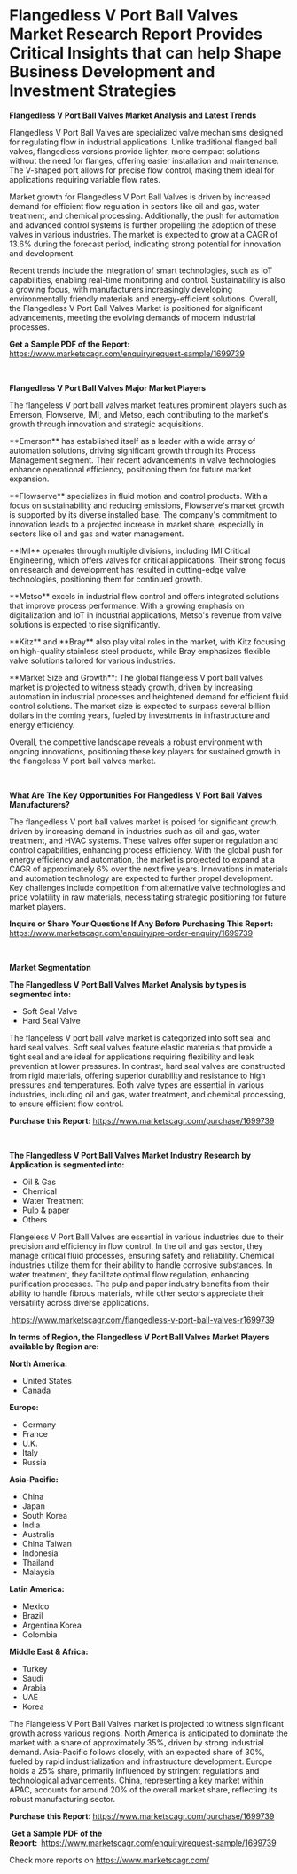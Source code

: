 <p><h1>Flangedless V Port Ball Valves Market Research Report Provides Critical Insights that can help Shape Business Development and Investment Strategies</h1></p><p><strong>Flangedless V Port Ball Valves Market Analysis and Latest Trends</strong></p>
<p><p>Flangedless V Port Ball Valves are specialized valve mechanisms designed for regulating flow in industrial applications. Unlike traditional flanged ball valves, flangedless versions provide lighter, more compact solutions without the need for flanges, offering easier installation and maintenance. The V-shaped port allows for precise flow control, making them ideal for applications requiring variable flow rates.</p><p>Market growth for Flangedless V Port Ball Valves is driven by increased demand for efficient flow regulation in sectors like oil and gas, water treatment, and chemical processing. Additionally, the push for automation and advanced control systems is further propelling the adoption of these valves in various industries. The market is expected to grow at a CAGR of 13.6% during the forecast period, indicating strong potential for innovation and development.</p><p>Recent trends include the integration of smart technologies, such as IoT capabilities, enabling real-time monitoring and control. Sustainability is also a growing focus, with manufacturers increasingly developing environmentally friendly materials and energy-efficient solutions. Overall, the Flangedless V Port Ball Valves Market is positioned for significant advancements, meeting the evolving demands of modern industrial processes.</p></p>
<p><strong>Get a Sample PDF of the Report:&nbsp;</strong> <a href="https://www.marketscagr.com/enquiry/request-sample/1699739?utm_campaign=1848&utm_medium=2&utm_source=Github&utm_content=ia&utm_term=09012025&utm_id=flangedless-v-port-ball-valves">https://www.marketscagr.com/enquiry/request-sample/1699739</a></p>
<p>&nbsp;</p>
<p><strong>Flangedless V Port Ball Valves Major Market Players</strong></p>
<p><p>The flangeless V port ball valves market features prominent players such as Emerson, Flowserve, IMI, and Metso, each contributing to the market's growth through innovation and strategic acquisitions.</p><p>**Emerson** has established itself as a leader with a wide array of automation solutions, driving significant growth through its Process Management segment. Their recent advancements in valve technologies enhance operational efficiency, positioning them for future market expansion.</p><p>**Flowserve** specializes in fluid motion and control products. With a focus on sustainability and reducing emissions, Flowserve's market growth is supported by its diverse installed base. The company's commitment to innovation leads to a projected increase in market share, especially in sectors like oil and gas and water management.</p><p>**IMI** operates through multiple divisions, including IMI Critical Engineering, which offers valves for critical applications. Their strong focus on research and development has resulted in cutting-edge valve technologies, positioning them for continued growth.</p><p>**Metso** excels in industrial flow control and offers integrated solutions that improve process performance. With a growing emphasis on digitalization and IoT in industrial applications, Metso's revenue from valve solutions is expected to rise significantly.</p><p>**Kitz** and **Bray** also play vital roles in the market, with Kitz focusing on high-quality stainless steel products, while Bray emphasizes flexible valve solutions tailored for various industries. </p><p>**Market Size and Growth**: The global flangeless V port ball valves market is projected to witness steady growth, driven by increasing automation in industrial processes and heightened demand for efficient fluid control solutions. The market size is expected to surpass several billion dollars in the coming years, fueled by investments in infrastructure and energy efficiency.</p><p>Overall, the competitive landscape reveals a robust environment with ongoing innovations, positioning these key players for sustained growth in the flangeless V port ball valves market.</p></p>
<p>&nbsp;</p>
<p><strong>What Are The Key Opportunities For Flangedless V Port Ball Valves Manufacturers?</strong></p>
<p><p>The flangedless V port ball valves market is poised for significant growth, driven by increasing demand in industries such as oil and gas, water treatment, and HVAC systems. These valves offer superior regulation and control capabilities, enhancing process efficiency. With the global push for energy efficiency and automation, the market is projected to expand at a CAGR of approximately 6% over the next five years. Innovations in materials and automation technology are expected to further propel development. Key challenges include competition from alternative valve technologies and price volatility in raw materials, necessitating strategic positioning for future market players.</p></p>
<p><strong>Inquire or Share Your Questions If Any Before Purchasing This Report:</strong> <a href="https://www.marketscagr.com/enquiry/pre-order-enquiry/1699739?utm_campaign=1848&utm_medium=2&utm_source=Github&utm_content=ia&utm_term=09012025&utm_id=flangedless-v-port-ball-valves">https://www.marketscagr.com/enquiry/pre-order-enquiry/1699739</a></p>
<p>&nbsp;</p>
<p><strong>Market Segmentation</strong></p>
<p><strong>The Flangedless V Port Ball Valves Market Analysis by types is segmented into:</strong></p>
<p><ul><li>Soft Seal Valve</li><li>Hard Seal Valve</li></ul></p>
<p><p>The flangeless V port ball valve market is categorized into soft seal and hard seal valves. Soft seal valves feature elastic materials that provide a tight seal and are ideal for applications requiring flexibility and leak prevention at lower pressures. In contrast, hard seal valves are constructed from rigid materials, offering superior durability and resistance to high pressures and temperatures. Both valve types are essential in various industries, including oil and gas, water treatment, and chemical processing, to ensure efficient flow control.</p></p>
<p><strong>Purchase this Report:&nbsp;</strong><a href="https://www.marketscagr.com/purchase/1699739?utm_campaign=1848&utm_medium=2&utm_source=Github&utm_content=ia&utm_term=09012025&utm_id=flangedless-v-port-ball-valves">https://www.marketscagr.com/purchase/1699739</a></p>
<p>&nbsp;</p>
<p><strong>The Flangedless V Port Ball Valves Market Industry Research by Application is segmented into:</strong></p>
<p><ul><li>Oil & Gas</li><li>Chemical</li><li>Water Treatment</li><li>Pulp & paper</li><li>Others</li></ul></p>
<p><p>Flangeless V Port Ball Valves are essential in various industries due to their precision and efficiency in flow control. In the oil and gas sector, they manage critical fluid processes, ensuring safety and reliability. Chemical industries utilize them for their ability to handle corrosive substances. In water treatment, they facilitate optimal flow regulation, enhancing purification processes. The pulp and paper industry benefits from their ability to handle fibrous materials, while other sectors appreciate their versatility across diverse applications.</p></p>
<p><a href="https://www.marketscagr.com/flangedless-v-port-ball-valves-r1699739?utm_campaign=1848&utm_medium=2&utm_source=Github&utm_content=ia&utm_term=09012025&utm_id=flangedless-v-port-ball-valves">&nbsp;https://www.marketscagr.com/flangedless-v-port-ball-valves-r1699739</a></p>
<p><strong>In terms of Region, the Flangedless V Port Ball Valves Market Players available by Region are:</strong></p>
<p>
    <p> <strong> North America: </strong>
        <ul>
            <li>United States</li>
            <li>Canada</li>
        </ul>
        </p> 
    <p> <strong> Europe: </strong>
        <ul>
            <li>Germany</li>
            <li>France</li>
            <li>U.K.</li>
            <li>Italy</li>
            <li>Russia</li>
        </ul>
        </p> 
    <p> <strong> Asia-Pacific: </strong>
        <ul>
            <li>China</li>
            <li>Japan</li>
            <li>South Korea</li>
            <li>India</li>
            <li>Australia</li>
            <li>China Taiwan</li>
            <li>Indonesia</li>
            <li>Thailand</li>
            <li>Malaysia</li>
        </ul>
        </p> 
    <p> <strong> Latin America: </strong>
        <ul>
            <li>Mexico</li>
            <li>Brazil</li>
            <li>Argentina Korea</li>
            <li>Colombia</li>
        </ul>
        </p> 
    <p> <strong> Middle East & Africa: </strong>
        <ul>
            <li>Turkey</li>
            <li>Saudi</li>
            <li>Arabia</li>
            <li>UAE</li>
            <li>Korea</li>
        </ul>
    </p>
    </p>
<p><p>The Flangeless V Port Ball Valves market is projected to witness significant growth across various regions. North America is anticipated to dominate the market with a share of approximately 35%, driven by strong industrial demand. Asia-Pacific follows closely, with an expected share of 30%, fueled by rapid industrialization and infrastructure development. Europe holds a 25% share, primarily influenced by stringent regulations and technological advancements. China, representing a key market within APAC, accounts for around 20% of the overall market share, reflecting its robust manufacturing sector.</p></p>
<p><strong>Purchase this Report: </strong><a href="https://www.marketscagr.com/purchase/1699739?utm_campaign=1848&utm_medium=2&utm_source=Github&utm_content=ia&utm_term=09012025&utm_id=flangedless-v-port-ball-valves">https://www.marketscagr.com/purchase/1699739</a></p>
<p>&nbsp;<strong>Get a Sample PDF of the Report:&nbsp;&nbsp;</strong><a href="https://www.marketscagr.com/enquiry/request-sample/1699739?utm_campaign=1848&utm_medium=2&utm_source=Github&utm_content=ia&utm_term=09012025&utm_id=flangedless-v-port-ball-valves">https://www.marketscagr.com/enquiry/request-sample/1699739</a></p>
<p><strong></strong></p>
<p>Check more reports on <a href="https://www.marketscagr.com/?utm_campaign=1848&utm_medium=2&utm_source=Github&utm_content=ia&utm_term=09012025&utm_id=flangedless-v-port-ball-valves">https://www.marketscagr.com/</a></p>